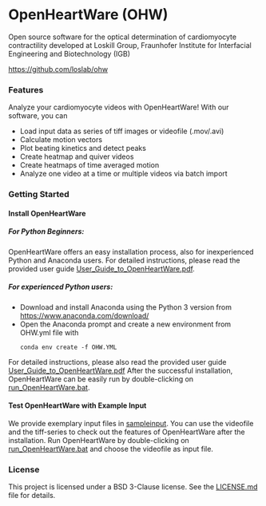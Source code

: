 # OpenHeartWare (OHW)
Open source software for the optical determination of cardiomyocyte contractility
developed at Loskill Group, Fraunhofer Institute for Interfacial Engineering and Biotechnology (IGB)

https://github.com/loslab/ohw


### Features 
Analyze your cardiomyocyte videos with OpenHeartWare! With our software, you can
* Load input data as series of tiff images or videofile (.mov/.avi)  
* Calculate motion vectors 
* Plot beating kinetics and detect peaks
* Create heatmap and quiver videos
* Create heatmaps of time averaged motion
* Analyze one video at a time or multiple videos via batch import

### Getting Started
#### Install OpenHeartWare
##### For Python Beginners: 
OpenHeartWare offers an easy installation process, also for inexperienced Python and Anaconda users. For detailed instructions, please read the provided user guide [User_Guide_to_OpenHeartWare.pdf]( User_Guide_to_OpenHeartWare.pdf). 
##### For experienced Python users:
* Download and install Anaconda using the Python 3 version from https://www.anaconda.com/download/ 
* Open the Anaconda prompt and create a new environment from OHW.yml file with 
    ```
    conda env create -f OHW.YML
    ```
For detailed instructions, please also read the provided user guide [User_Guide_to_OpenHeartWare.pdf]( User_Guide_to_OpenHeartWare.pdf)
After the successful installation, OpenHeartWare can be easily run by double-clicking on [run_OpenHeartWare.bat](run_OpenHeartWare.bat).
#### Test OpenHeartWare with Example Input
We provide exemplary input files in [sampleinput](sampleinput]). You can use the videofile and the tiff-series to check out the features of OpenHeartWare after the installation. Run OpenHeartWare by double-clicking on [run_OpenHeartWare.bat](run_OpenHeartWare.bat) and choose the videofile as input file.

### License
This project is licensed under a BSD 3-Clause license. See the [LICENSE.md](licence.md) file for details.
